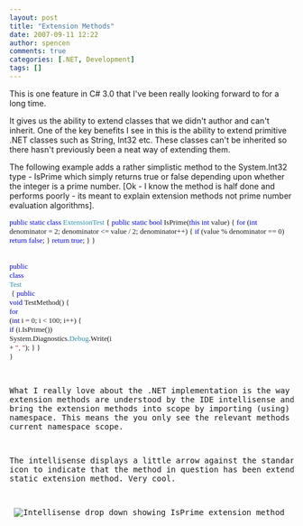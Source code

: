 ```yaml
---
layout: post
title: "Extension Methods"
date: 2007-09-11 12:22
author: spencen
comments: true
categories: [.NET, Development]
tags: []
---
```



This is one feature in C# 3.0 that I've been really looking forward to for a long time.
 

It gives us the ability to extend classes that we didn't author and can't inherit. One of the key benefits I see in this is the ability to extend primitive .NET classes such as String, Int32 etc. These classes can't be inherited so there hasn't previously been a neat way of extending them.
 

The following example adds a rather simplistic method to the System.Int32 type - IsPrime which simply returns true or false depending upon whether the integer is a prime number. [Ok - I know the method is half done and performs poorly - its meant to explain extension methods not prime number evaluation algorithms].


<font face="Verdana" size="2">    <span style="color: rgb(0,0,255)">public</span> <span style="color: rgb(0,0,255)">static</span> <span style="color: rgb(0,0,255)">class</span> </font><font face="Verdana" size="2"><span style="color: rgb(43,145,175)">ExtensionTest
</span>    {
<span style="color: rgb(0,0,255)">public</span> <span style="color: rgb(0,0,255)">static</span> <span style="color: rgb(0,0,255)">bool</span> IsPrime(<span style="color: rgb(0,0,255)">this</span> <span style="color: rgb(0,0,255)">int</span> value)
{
<span style="color: rgb(0,0,255)">for</span> (<span style="color: rgb(0,0,255)">int</span> denominator = 2; denominator &lt;= value / 2; denominator++)
{
<span style="color: rgb(0,0,255)">if</span> (value % denominator == 0)
<span style="color: rgb(0,0,255)">return</span> <span style="color: rgb(0,0,255)">false</span>;
}
<span style="color: rgb(0,0,255)">return</span> <span style="color: rgb(0,0,255)">true</span>;
}
}</font></font></pre><pre class="code"><font face="Verdana" size="2">    <span style="color: rgb(0,0,255)">public</span> <span style="color: rgb(0,0,255)">class</span> </font><font size="2"><font face="Verdana"><span style="color: rgb(43,145,175)">Test
</span>    {
<span style="color: rgb(0,0,255)">public</span> <span style="color: rgb(0,0,255)">void</span> TestMethod()
{
<span style="color: rgb(0,0,255)">for</span> (<span style="color: rgb(0,0,255)">int</span> i = 0; i &lt; 100; i++)
{
<span style="color: rgb(0,0,255)">if</span> (i.IsPrime())
System.Diagnostics.<span style="color: rgb(43,145,175)">Debug</span>.Write(i + <span style="color: rgb(163,21,21)">", "</span>);
}
}
}</font></font>



What I really love about the .NET implementation is the way in which extension methods are understood by the IDE intellisense and how you bring the extension methods into scope by importing (using) the namespace. This means the you only see the relevant methods based on the current namespace scope.



The intellisense displays a little arrow against the standard method icon to indicate that the method in question has been extended by a static extension method. Very cool.



&nbsp;![Intellisense drop down showing IsPrime extension method](http://blog.spencen.com/images/83489-72989/Intellisense%20drop%20down%20showing%20IsPrime%20extension%20method_1.png)


